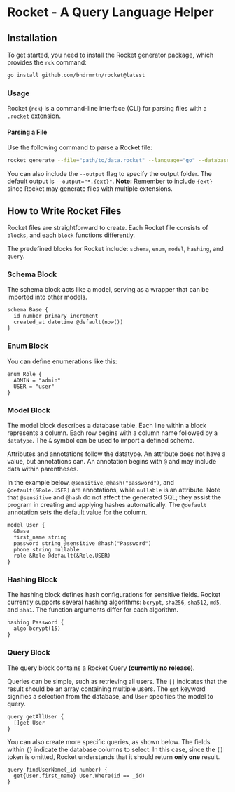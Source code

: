 # Rocket - A Query Language Helper

## Installation

To get started, you need to install the Rocket generator package, which provides the `rck` command:

```bash
go install github.com/bndrmrtn/rocket@latest
```

### Usage

Rocket (`rck`) is a command-line interface (CLI) for parsing files with a `.rocket` extension.

#### Parsing a File

Use the following command to parse a Rocket file:

```bash
rocket generate --file="path/to/data.rocket" --language="go" --database="mysql"
```

You can also include the `--output` flag to specify the output folder. The default output is `--output="*.{ext}"`.
**Note:** Remember to include `{ext}` since Rocket may generate files with multiple extensions.

## How to Write Rocket Files

Rocket files are straightforward to create. Each Rocket file consists of `blocks`, and each `block` functions differently.

The predefined blocks for Rocket include: `schema`, `enum`, `model`, `hashing`, and `query`.

### Schema Block

The schema block acts like a model, serving as a wrapper that can be imported into other models.

```
schema Base {
  id number primary increment
  created_at datetime @default(now())
}
```

### Enum Block

You can define enumerations like this:

```
enum Role {
  ADMIN = "admin"
  USER = "user"
}
```

### Model Block

The model block describes a database table. Each line within a block represents a column. Each row begins with a column name followed by a `datatype`. The `&` symbol can be used to import a defined schema.

Attributes and annotations follow the datatype. An attribute does not have a value, but annotations can. An annotation begins with `@` and may include data within parentheses.

In the example below, `@sensitive`, `@hash("password")`, and `@default(&Role.USER)` are annotations, while `nullable` is an attribute. Note that `@sensitive` and `@hash` do not affect the generated SQL; they assist the program in creating and applying hashes automatically. The `@default` annotation sets the default value for the column.

```
model User {
  &Base
  first_name string
  password string @sensitive @hash("Password")
  phone string nullable
  role &Role @default(&Role.USER)
}
```

### Hashing Block

The hashing block defines hash configurations for sensitive fields. Rocket currently supports several hashing algorithms: `bcrypt`, `sha256`, `sha512`, `md5`, and `sha1`. The function arguments differ for each algorithm.

```
hashing Password {
  algo bcrypt(15)
}
```

### Query Block

The query block contains a Rocket Query **(currently no release)**.

Queries can be simple, such as retrieving all users. The `[]` indicates that the result should be an array containing multiple users. The `get` keyword signifies a selection from the database, and `User` specifies the model to query.

```
query getAllUser {
  []get User
}
```

You can also create more specific queries, as shown below. The fields within `{}` indicate the database columns to select. In this case, since the `[]` token is omitted, Rocket understands that it should return **only one** result.

```
query findUserName(_id number) {
  get{User.first_name} User.Where(id == _id)
}
```
